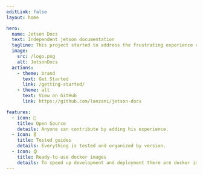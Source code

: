 ```yaml
---
editLink: false
layout: home

hero:
  name: Jetson Docs
  text: Independent jetson documentation
  tagline: This project started to address the frustrating experience caused by the absence of a centralized documentation to work on NVIDIA jetson platforms.
  image:
    src: /logo.png
    alt: JetsonDocs
  actions:
    - theme: brand
      text: Get Started
      link: /getting-started/
    - theme: alt
      text: View on GitHub
      link: https://github.com/lanzani/jetson-docs

features:
  - icon: 👥
    title: Open Source
    details: Anyone can contribute by adding his experience.
  - icon: 🎖️
    title: Tested guides
    details: Everything is tested and organized by version.
  - icon: ⌚
    title: Ready-to-use docker images
    details: To speed up development and deployment there are docker images available of the major libraries.
---
```


[//]: # (# Welcome to Jetson Docs!)

[//]: # ()
[//]: # (> Independent Jetson documentation.)

[//]: # ()
[//]: # (Have you ever found yourself in this situation?)

[//]: # (![tabs]&#40;./images/tabs.png&#41;)

[//]: # ()
[//]: # (This project started to address the frustrating experience caused by the absence of a centralized documentation to work on NVIDIA jetson platforms.)

[//]: # ()
[//]: # (I've just started _jetson-docs_ and I will add things as I work on them, contributions are welcome :&#41;)

[//]: # ()
[//]: # (For anything, mail me at [hello@federicolanzani.com]&#40;mailto:hello@federicolanzani.com&#41;)